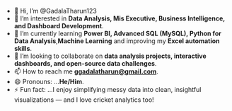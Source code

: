 - 👋 Hi, I’m @GadalaTharun123
- 👀 I’m interested in **Data Analysis, Mis Executive, Business Intelligence, and Dashboard Development**.
- 🌱 I’m currently learning **Power BI, Advanced SQL (MySQL), Python for Data Analysis**,**Machine Learning** and improving my **Excel automation skills**.
- 💞️ I’m looking to collaborate on **data analysis projects, interactive dashboards, and open-source data challenges**.
- 📫 How to reach me **ggadalatharun@gmail.com**.
- 😄 Pronouns: ...**He/Him**.
- ⚡ Fun fact: ...I enjoy simplifying messy data into clean, insightful visualizations — and I love cricket analytics too!

<!---
GadalaTharun123/GadalaTharun123 is a ✨ special ✨ repository because its `README.md` (this file) appears on your GitHub profile.
You can click the Preview link to take a look at your changes.
--->
